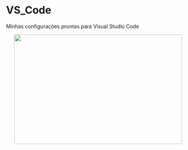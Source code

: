 # VS_Code
Minhas configurações prontas para Visual Studio Code


<p align="center">
  <img width="460" height="300" src="VS_Code/blob/main/Linux/Python/vscode_config_user.gif">
</p>
